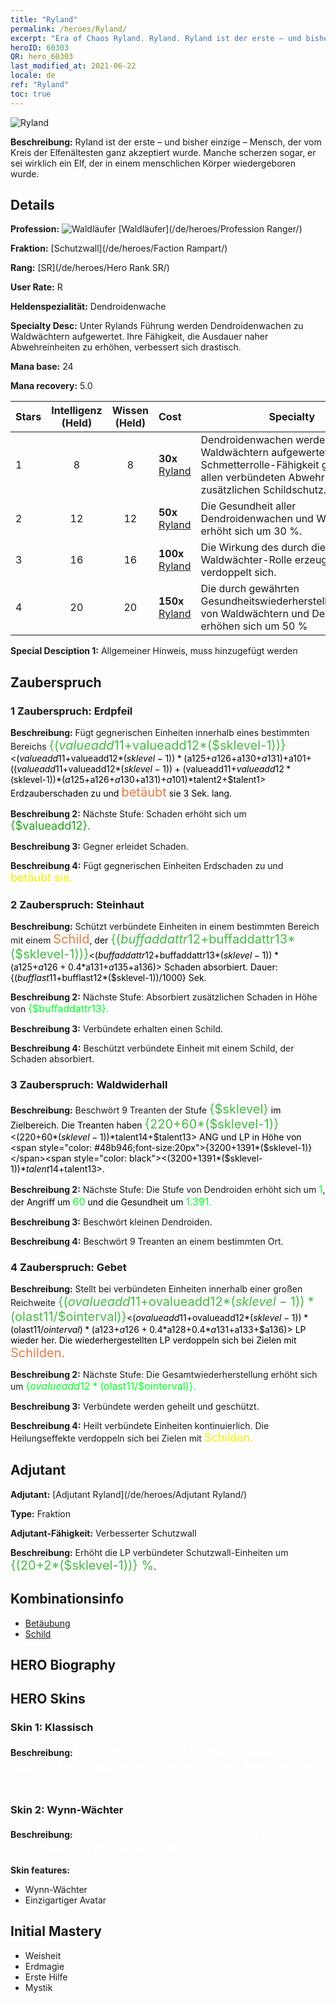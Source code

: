 ```yaml
---
title: "Ryland"
permalink: /heroes/Ryland/
excerpt: "Era of Chaos Ryland. Ryland. Ryland ist der erste – und bisher einzige – Mensch, der vom Kreis der Elfenältesten ganz akzeptiert wurde. Manche scherzen sogar, er sei wirklich ein Elf, der in einem menschlichen Körper wiedergeboren wurde."
heroID: 60303
QR: hero_60303
last_modified_at: 2021-06-22
locale: de
ref: "Ryland"
toc: true
---
```

  ![Ryland](/images/h/h_Ryland.jpg)

 **Beschreibung:** Ryland ist der erste – und bisher einzige – Mensch, der vom Kreis der Elfenältesten ganz akzeptiert wurde. Manche scherzen sogar, er sei wirklich ein Elf, der in einem menschlichen Körper wiedergeboren wurde.
## Details
 **Profession:** ![Waldläufer](/images/h/h_prof_3.png)  [Waldläufer](/de/heroes/Profession Ranger/)

 **Fraktion:** [Schutzwall](/de/heroes/Faction Rampart/)

 **Rang:** [SR](/de/heroes/Hero Rank SR/)

 **User Rate:** R

 **Heldenspezialität:** Dendroidenwache

 **Specialty Desc:** Unter Rylands Führung werden Dendroidenwachen zu Waldwächtern aufgewertet. Ihre Fähigkeit, die Ausdauer naher Abwehreinheiten zu erhöhen, verbessert sich drastisch.

 **Mana base:** 24

 **Mana recovery:** 5.0


  | Stars | Intelligenz (Held) | Wissen (Held) | Cost |     Specialty     |
  |---------|:---------------:|:---------------:|:--|--------------------|
  |    1    | 8 | 8 | **30x** [Ryland](/ItemsDE/her_368/) | Dendroidenwachen werden zu Waldwächtern aufgewertet und ihre Schmetterrolle-Fähigkeit gewährt allen verbündeten Abwehr-Einheiten zusätzlichen Schildschutz. |
  |    2    | 12 | 12 | **50x** [Ryland](/ItemsDE/her_368/) | Die Gesundheit aller Dendroidenwachen und Waldwächter erhöht sich um 30 %. |
  |    3    | 16 | 16 | **100x** [Ryland](/ItemsDE/her_368/) | Die Wirkung des durch die Waldwächter-Rolle erzeugten Schilds verdoppelt sich. |
  |    4    | 20 | 20 | **150x** [Ryland](/ItemsDE/her_368/) | Die durch <Waldwiderhall> gewährten Gesundheitswiederherstellungseffekte von Waldwächtern und Dendroiden erhöhen sich um 50 % |

 **Special Desciption 1:** Allgemeiner Hinweis, muss hinzugefügt werden

## Zauberspruch
### 1 Zauberspruch: Erdpfeil
 **Beschreibung:** Fügt gegnerischen Einheiten innerhalb eines bestimmten Bereichs <span style="color: #48b946;font-size:20px">{($valueadd11+$valueadd12*($sklevel-1))}</span><span style="color: black"><($valueadd11+$valueadd12*($sklevel-1))*($a125+$a126+$a130+$a131)+$a101+(($valueadd11+$valueadd12*($sklevel-1))+($valueadd11+$valueadd12*($sklevel-1))*($a125+$a126+$a130+$a131)+$a101)*$talent2+$talent1> Erdzauberschaden zu und <span style="color: #e07c44;font-size:20px">betäubt</span><span style="color: black"> sie 3 Sek. lang.

 **Beschreibung 2:** Nächste Stufe: Schaden erhöht sich um <span style="color: #1ca216;font-size:18px">{$valueadd12}.</span><span style="color: black">

 **Beschreibung 3:** Gegner erleidet Schaden.

 **Beschreibung 4:** Fügt gegnerischen Einheiten Erdschaden zu und <span style="color: #f0f000;font-size:18px">betäubt sie.</span><span style="color: black">

### 2 Zauberspruch: Steinhaut
 **Beschreibung:** Schützt verbündete Einheiten in einem bestimmten Bereich mit einem <span style="color: #e07c44;font-size:20px">Schild</span><span style="color: black">, der <span style="color: #48b946;font-size:20px">{($buffaddattr12+$buffaddattr13*($sklevel-1))}</span><span style="color: black"><($buffaddattr12+$buffaddattr13*($sklevel-1))*($a125+$a126+0.4*$a131+$a135+$a136)> Schaden absorbiert. Dauer: {($bufflast11+$bufflast12*($sklevel-1))/1000} Sek.

 **Beschreibung 2:** Nächste Stufe: Absorbiert zusätzlichen Schaden in Höhe von <span style="color: #00ff22;font-size:16px">{$buffaddattr13}.</span><span style="color: black">

 **Beschreibung 3:** Verbündete erhalten einen Schild.

 **Beschreibung 4:** Beschützt verbündete Einheit mit einem Schild, der Schaden absorbiert.

### 3 Zauberspruch: Waldwiderhall
 **Beschreibung:** Beschwört 9 Treanten der Stufe <span style="color: #48b946;font-size:20px">{$sklevel}</span><span style="color: black"> im Zielbereich. Die Treanten haben <span style="color: #48b946;font-size:20px">{220+60*($sklevel-1)}</span><span style="color: black"><(220+60*($sklevel-1))*$talent14+$talent13> ANG und LP in Höhe von <span style="color: #48b946;font-size:20px">{3200+1391*($sklevel-1)}</span><span style="color: black"><(3200+1391*($sklevel-1))*$talent14+$talent13>.

 **Beschreibung 2:** Nächste Stufe: Die Stufe von Dendroiden erhöht sich um <span style="color: #00ff22;font-size:16px">1</span><span style="color: black">, der Angriff um <span style="color: #00ff22;font-size:16px">60</span><span style="color: black"> und die Gesundheit um <span style="color: #00ff22;font-size:16px">1.391.</span><span style="color: black">

 **Beschreibung 3:** Beschwört kleinen Dendroiden.

 **Beschreibung 4:** Beschwört 9 Treanten an einem bestimmten Ort.

### 4 Zauberspruch: Gebet
 **Beschreibung:** Stellt bei verbündeten Einheiten innerhalb einer großen Reichweite <span style="color: #48b946;font-size:20px">{($ovalueadd11+$ovalueadd12*($sklevel-1))*($olast11/$ointerval)}</span><span style="color: black"><($ovalueadd11+$ovalueadd12*($sklevel-1))*($olast11/$ointerval)*($a123+$a126+0.4*$a128+0.4*$a131+$a133+$a136)> LP wieder her. Die wiederhergestellten LP verdoppeln sich bei Zielen mit <span style="color: #e07c44;font-size:20px">Schilden.</span><span style="color: black">

 **Beschreibung 2:** Nächste Stufe: Die Gesamtwiederherstellung erhöht sich um <span style="color: #00ff22;font-size:16px">{$ovalueadd12*($olast11/$ointerval)}.</span><span style="color: black">

 **Beschreibung 3:** Verbündete werden geheilt und geschützt.

 **Beschreibung 4:** Heilt verbündete Einheiten kontinuierlich. Die Heilungseffekte verdoppeln sich bei Zielen mit <span style="color: #f0f000;font-size:18px">Schilden.</span><span style="color: black">


## Adjutant

 **Adjutant:**  [Adjutant Ryland](/de/heroes/Adjutant Ryland/) 

 **Type:**  Fraktion 

 **Adjutant-Fähigkeit:**  Verbesserter Schutzwall 

 **Beschreibung:** Erhöht die LP verbündeter Schutzwall-Einheiten um <span style="color: #48b946;font-size:20px">{(20+2*($sklevel-1))} %</span><span style="color: black">.

## Kombinationsinfo

* [Betäubung](/de/combination/Betäubung/) 
* [Schild](/de/combination/Schild/) 

## HERO Biography

## HERO Skins
### Skin 1: **Klassisch**

 **Beschreibung:** <span style="color: #ffffff;font-size:20px">Lauscht, dann hört Ihr das Flüstern der Bäume. Der Wald verspürt einen tiefen, brennenden Zorn.</span>


### Skin 2: **Wynn-Wächter**

 **Beschreibung:** <span style="color: #ffffff;font-size:20px">Mein Schicksal hängt nicht von der Entscheidung des Waldes ab.</span>

 **Skin features:** 

   - Wynn-Wächter
   - Einzigartiger Avatar


## Initial Mastery
   - Weisheit
   - Erdmagie
   - Erste Hilfe
   - Mystik
